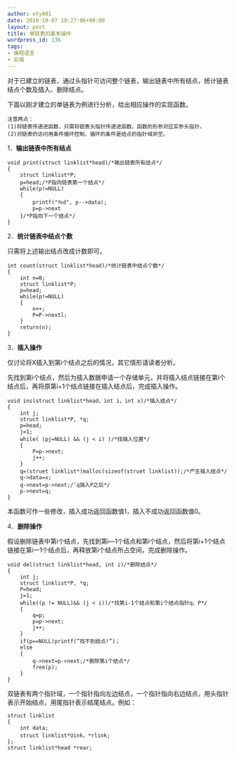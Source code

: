 ```yaml
---
author: ety001
date: 2010-10-07 10:27:06+00:00
layout: post
title: 单链表的基本操作
wordpress_id: 136
tags:
- 编程语言
- 后端
---
```


对于已建立的链表，通过头指针可访问整个链表，输出链表中所有结点，统计链表结点个数及插入、删除结点。

下面以刚才建立的单链表为例进行分析，给出相应操作的实现函数。

    注意两点：
    (1)将链表传递进函数，只需将链表头指针传递进函数。函数的形参对应实参头指针。
    (2)对链表的访问用条件循环控制，循环的条件是结点的指针域非空。

1．**输出链表中所有结点**

```
void print(struct linklist*head)/*输出链表所有结点*/
{
    struct linklist*P;
    p=head;/*P指向链表第一个结点*/
    while(p!=NULL)
    {
        printf("％d", p-->data);
        p=p->next
    }/*P指向下一个结点*/
}
```

2．**统计链表中结点个数**

只需将上述输出结点改成计数即可。

```
int count(struct linklist*head)/*统计链表中结点个数*/
{
    int n=0;
    struct linklist*P;
    p=head;
    while(p!=NULL)
    {
        n++;
        P=P->nextl;
    }
    return(n);
}
```

3．**插入操作**

仅讨论将X插入到第i个结点之后的情况，其它情形请读者分析。

先找到第i个结点，然后为插入数据申请一个存储单元，并将插入结点链接在第i个结点后，再将原第i+1个结点链接在插入结点后，完成插入操作。

```
void ins(struct linklist*head，int i，int x)/*插入结点*/
{
    int j;
    struct linklist*P, *q;
    p=head;
    j=1;
    while( (pj=NULL) && (j < i) )/*找插入位置*/
    {
        P=p->next;
        j++;
    }
    q=(struet linklist*)malloc(sizeof(struet linklist));/*产生插入结点*/
    q->data=x;
    q->next=p->next;/’q插入P之后*/
    p->next=q;
}
```

本函数可作一些修改，插入成功返回函数值1，插入不成功返回函数值0。

4．**删除操作**

假设删除链表中第i个结点，先找到第i—1个结点和第i个结点，然后将第i+1个结点链接在第i一1个结点后，再释放第i个结点所占空间，完成删除操作。

```
void del(struct linklist*head, int i)/*删除结点*/
{
    int j;
    struct linklist*P, *q;
    P=head;
    j=1;
    while((p != NULL)&& (j < i))/*找第i-1个结点和第i个结点指针q、P*/
    {
        q=p;
        p=p->next;
        j++;
    }
    if(p==NULL)printf(”找不到结点!”)；
    else
    {
        q->next=p->next;/*删除第i个结点*/
        free(p);
    }
}
```

双链表有两个指针域，一个指针指向左边结点，一个指针指向右边结点，用头指针表示开始结点，用尾指针表示结尾结点。例如：

```
struct linklist
{
    int data;
    struct linklist*Uink，*rlink;
};
struct linklist*head *rear;
```

